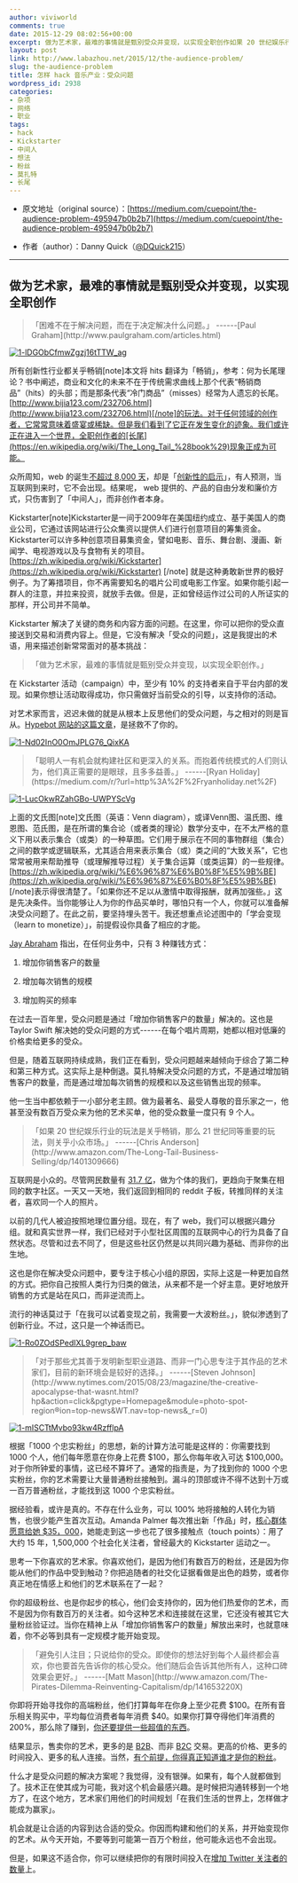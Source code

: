 ```yaml
---
author: viviworld
comments: true
date: 2015-12-29 08:02:56+00:00
excerpt: 做为艺术家，最难的事情就是甄别受众并变现，以实现全职创作如果 20 世纪娱乐行业的玩法是关乎畅销，那么 21 世纪同等重要的玩法，则关乎小众市场。避免引人注目；只说给你的受众。即使你的想法好到每个人最终都会喜欢，你也要首先告诉你的核心受众。他们随后会告诉其他所有人，这种口碑效果会更好。
layout: post
link: http://www.labazhou.net/2015/12/the-audience-problem/
slug: the-audience-problem
title: 怎样 hack 音乐产业：受众问题
wordpress_id: 2938
categories:
- 杂项
- 网络
- 职业
tags:
- hack
- Kickstarter
- 中间人
- 想法
- 粉丝
- 莫扎特
- 长尾
---
```



	
  * 原文地址（original source）：[https://medium.com/cuepoint/the-audience-problem-495947b0b2b7](https://medium.com/cuepoint/the-audience-problem-495947b0b2b7)

	
  * 作者（author）：Danny Quick（[@DQuick215](https://twitter.com/DQuick215)）





* * *





## 做为艺术家，最难的事情就是甄别受众并变现，以实现全职创作




<blockquote>「困难不在于解决问题，而在于决定解决什么问题。」
------[Paul Graham](http://www.paulgraham.com/articles.html)</blockquote>


[![1-lDGObCfmwZgzj16tTTW_ag](http://www.labazhou.net/wp-content/uploads/2015/12/1-lDGObCfmwZgzj16tTTW_ag-414x600.jpeg)](http://www.labazhou.net/wp-content/uploads/2015/12/1-lDGObCfmwZgzj16tTTW_ag.jpeg)

所有创新性行业都关乎畅销[note]本文将 hits 翻译为「畅销」，参考：何为长尾理论？书中阐述，商业和文化的未来不在于传统需求曲线上那个代表“畅销商品”（hits）的头部；而是那条代表“冷门商品”（misses）经常为人遗忘的长尾。[http://www.bijia123.com/232706.html](http://www.bijia123.com/232706.html)[/note]的玩法。对于任何领域的创作者，它常常意味着盛宴或稀缺。但是我们看到了它正在发生变化的迹象。我们或许正在进入一个世界，全职创作者的[长尾](https://en.wikipedia.org/wiki/The_Long_Tail_%28book%29)现象正成为可能。

众所周知，web 的诞生[不超过 8,000 天](http://www.ted.com/talks/kevin_kelly_on_the_next_5_000_days_of_the_web?language=en)，却是「[创新性的启示](http://www.nytimes.com/2015/08/23/magazine/the-creative-apocalypse-that-wasnt.html?hp&action=click&pgtype=Homepage&module=photo-spot-region&region=top-news&WT.nav=top-news&_r=1)」，有人预测，当互联网到来时，它不会出现。结果呢， web 提供的、产品的自由分发和廉价方式，只伤害到了「中间人」，而非创作者本身。

Kickstarter[note]Kickstarter是一间于2009年在美国纽约成立、基于美国人的商业公司，它通过该网站进行公众集资以提供人们进行创意项目的筹集资金。 Kickstarter可以许多种创意项目募集资金，譬如电影、音乐、舞台剧、漫画、新闻学、电视游戏以及与食物有关的项目。[https://zh.wikipedia.org/wiki/Kickstarter](https://zh.wikipedia.org/wiki/Kickstarter) [/note] 就是这种勇敢新世界的极好例子。为了筹措项目，你不再需要知名的唱片公司或电影工作室。如果你能引起一群人的注意，并拉来投资，就放手去做。但是，正如曾经运作过公司的人所证实的那样，开公司并不简单。

Kickstarter 解决了关键的商务和内容方面的问题。在这里，你可以把你的受众直接送到交易和消费内容上。但是，它没有解决「受众的问题」，这是我提出的术语，用来描述创新常常面对的基本挑战：


<blockquote>「做为艺术家，最难的事情就是甄别受众并变现，以实现全职创作。」</blockquote>


在 Kickstarter 活动（campaign）中，至少有 10% 的支持者来自于平台内部的发现。如果你想让活动取得成功，你只需做好当前受众的引导，以支持你的活动。

对艺术家而言，迟迟未做的就是从根本上反思他们的受众问题，与之相对的则是盲从。[Hypebot 网站的这篇文章](http://www.hypebot.com/hypebot/2013/08/12-tips-for-promoting-your-music-on-twitter.html)，是拯救不了你的。

[![1-Nd02InO0OmJPLG76_QixKA](http://www.labazhou.net/wp-content/uploads/2015/12/1-Nd02InO0OmJPLG76_QixKA-600x324.jpeg)](http://www.labazhou.net/wp-content/uploads/2015/12/1-Nd02InO0OmJPLG76_QixKA.jpeg)


<blockquote>「聪明人一有机会就构建社区和更深入的关系。而抱着传统模式的人们则认为，他们真正需要的是眼球，且多多益善。」
------[Ryan Holiday](https://medium.com/r/?url=http%3A%2F%2Fryanholiday.net%2F)</blockquote>


[![1-LucOkwRZahGBo-UWPYScVg](http://www.labazhou.net/wp-content/uploads/2015/12/1-LucOkwRZahGBo-UWPYScVg.gif)](http://www.labazhou.net/wp-content/uploads/2015/12/1-LucOkwRZahGBo-UWPYScVg.gif)

上面的文氏图[note]文氏图（英语：Venn diagram），或译Venn图、温氏图、维恩图、范氏图，是在所谓的集合论（或者类的理论）数学分支中，在不太严格的意义下用以表示集合（或类）的一种草图。它们用于展示在不同的事物群组（集合）之间的数学或逻辑联系，尤其适合用来表示集合（或）类之间的“大致关系”，它也常常被用来帮助推导（或理解推导过程）关于集合运算（或类运算）的一些规律。[https://zh.wikipedia.org/wiki/%E6%96%87%E6%B0%8F%E5%9B%BE](https://zh.wikipedia.org/wiki/%E6%96%87%E6%B0%8F%E5%9B%BE) [/note]表示得很清楚了。「如果你还不足以从激情中取得报酬，就再加强些。」这是先决条件。当你能够让人为你的作品买单时，哪怕只有一个人，你就可以准备解决受众问题了。在此之前，要坚持埋头苦干。我还想重点论述图中的「学会变现（learn to monetize）」，前提假设你具备了相应的才能。

[Jay Abraham](http://www.amazon.com/Getting-Everything-You-Can-Youve/dp/0312284543) 指出，在任何业务中，只有 3 种赚钱方式：



	
  1. 增加你销售客户的数量

	
  2. 增加每次销售的规模

	
  3. 增加购买的频率


在过去一百年里，受众问题是通过「增加你销售客户的数量」解决的。这也是 Taylor Swift 解决她的受众问题的方式------在每个唱片周期，她都以相对低廉的价格卖给更多的受众。

但是，随着互联网持续成熟，我们正在看到，受众问题越来越倾向于综合了第二种和第三种方式。这实际上是种倒退。莫扎特解决受众问题的方式，不是通过增加销售客户的数量，而是通过增加每次销售的规模和以及这些销售出现的频率。

他一生当中都依赖于一小部分老主顾。做为最著名、最受人尊敬的音乐家之一，他甚至没有数百万受众来为他的艺术买单，他的受众数量一度只有 9 个人。


<blockquote>「如果 20 世纪娱乐行业的玩法是关乎畅销，那么 21 世纪同等重要的玩法，则关乎小众市场。」
------[Chris Anderson](http://www.amazon.com/The-Long-Tail-Business-Selling/dp/1401309666)</blockquote>


互联网是小众的。尽管网民数量有 [31.7 亿](http://www.statista.com/statistics/273018/number-of-internet-users-worldwide/)，做为个体的我们，更趋向于聚集在相同的数字社区。一天又一天地，我们返回到相同的 reddit 子板，转推同样的关注者，喜欢同一个人的照片。

以前的几代人被迫按照地理位置分组。现在，有了 web，我们可以根据兴趣分组。就和真实世界一样，我们已经对于小型社区周围的互联网中心的行为具备了自然状态。尽管和过去不同了，但是这些社区仍然是以共同兴趣为基础、而非你的出生地。

这也是你在解决受众问题中，要专注于核心小组的原因，实际上这是一种更加自然的方式。把你自己按照人类行为归类的做法，从来都不是一个好主意。更好地放开销售的方式是站在风口，而非逆流而上。

流行的神话莫过于「在我可以试着变现之前，我需要一大波粉丝。」，貌似渗透到了创新行业。不过，这只是一个神话而已。

[![1-Ro0ZOdSPedIXL9grep_baw](http://www.labazhou.net/wp-content/uploads/2015/12/1-Ro0ZOdSPedIXL9grep_baw-600x360.png)](http://www.labazhou.net/wp-content/uploads/2015/12/1-Ro0ZOdSPedIXL9grep_baw.png)


<blockquote>「对于那些尤其善于发明新型职业道路、而非一门心思专注于其作品的艺术家们，目前的新环境会是较好的选择。」
------[Steven Johnson](http://www.nytimes.com/2015/08/23/magazine/the-creative-apocalypse-that-wasnt.html?hp&action=click&pgtype=Homepage&module=photo-spot-region&region=top-news&WT.nav=top-news&_r=0)</blockquote>


[![1-mISCTtMvbo93kw4RzfflpA](http://www.labazhou.net/wp-content/uploads/2015/12/1-mISCTtMvbo93kw4RzfflpA.jpeg)](http://www.labazhou.net/wp-content/uploads/2015/12/1-mISCTtMvbo93kw4RzfflpA.jpeg)

根据「1000 个忠实粉丝」的思想，新的计算方法可能是这样的：你需要找到 1000 个人，他们每年愿意在你身上花费 $100，那么你每年收入可达 $100,000。对于你所钟爱的事情，这已经不算坏了。通常的指责是，为了找到你的 1000 个忠实粉丝，你的艺术需要让大量普通粉丝接触到。漏斗的顶部或许不得不达到十万或一百万普通粉丝，才能找到这 1000 个忠实粉丝。

据经验看，或许是真的。不存在什么业务，可以 100% 地将接触的人转化为销售，也很少能产生首次互动。Amanda Palmer 每次推出新「作品」时，[核心群体愿意给她 $35，000](https://www.patreon.com/amandapalmer?ty=h)，她能走到这一步也花了很多接触点（touch points）：用了大约 15 年，1,500,000 个社会化关注者，曾经最大的 Kickstarter 运动之一。

思考一下你喜欢的艺术家。你喜欢他们，是因为他们有数百万的粉丝，还是因为你能从他们的作品中受到触动？你把追随者的社交化证据看做是出色的趋势，或者你真正地在情感上和他们的艺术联系在了一起？

你的超级粉丝、也是你起步的核心，他们会支持你的，因为他们热爱你的艺术，而不是因为你有数百万的关注者。如今这种艺术和连接就在这里，它还没有被其它大量粉丝验证过。当你在精神上从「增加你销售客户的数量」解放出来时，也就意味着，你不必等到具有一定规模才能开始变现。


<blockquote>「避免引人注目；只说给你的受众。即使你的想法好到每个人最终都会喜欢，你也要首先告诉你的核心受众。他们随后会告诉其他所有人，这种口碑效果会更好。」
------[Matt Mason](http://www.amazon.com/The-Pirates-Dilemma-Reinventing-Capitalism/dp/141653220X)</blockquote>


你即将开始寻找你的高端粉丝，他们打算每年在你身上至少花费 $100。在所有音乐相关购买中，平均每位消费者每年消费 $40。如果你打算夺得他们年消费的 200%，那么除了赚到，[你还要提供一些超值的东西](http://www.labazhou.net/2015/11/the-consumer-isn-t-a-moron/)。

结果显示，售卖你的艺术，更多的是 [B2B](https://en.wikipedia.org/wiki/Business-to-business)、而非 [B2C](http://en.ecommercewiki.info/glossary/b/b2c) 交易。更高的价格、更多的时间投入、更多的私人连接。当然，[有个前提，你得真正知道谁才是你的粉丝](https://medium.com/cuepoint/how-to-hack-the-music-industry-part-deux-c93e317ec925)。

什么才是受众问题的解决方案呢？我觉得，没有银弹。如果有，每个人就都做到了。技术正在使其成为可能，我对这个机会最感兴趣。是时候把沟通转移到一个地方了，在这个地方，艺术家们用他们的时间规划「在我们生活的世界上，怎样做才能成为赢家」。

机会就是让合适的内容到达合适的受众。你因而构建和他们的关系，并开始变现你的艺术。从今天开始，不要等到可能第一百万个粉丝，他可能永远也不会出现。

但是，如果这不适合你，你可以继续把你的有限时间投入在[增加 Twitter 关注者的数量](http://www.hypebot.com/hypebot/2013/08/12-tips-for-promoting-your-music-on-twitter.html)上。
